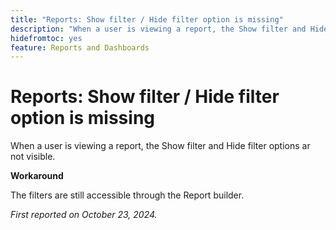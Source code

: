 ```yaml
---
title: "Reports: Show filter / Hide filter option is missing"
description: "When a user is viewing a report, the Show filter and Hide filter options ar not visible."
hidefromtoc: yes
feature: Reports and Dashboards
---
```


# Reports: Show filter / Hide filter option is missing

When a user is viewing a report, the Show filter and Hide filter options ar not visible.

**Workaround**

The filters are still accessible through the Report builder.

_First reported on October 23, 2024._
